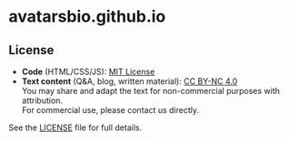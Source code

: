 # avatarsbio.github.io

## License

- **Code** (HTML/CSS/JS): [MIT License](./LICENSE)  
- **Text content** (Q&A, blog, written material): [CC BY-NC 4.0](https://creativecommons.org/licenses/by-nc/4.0/)  
  You may share and adapt the text for non-commercial purposes with attribution.  
  For commercial use, please contact us directly.

See the [LICENSE](./LICENSE) file for full details.
